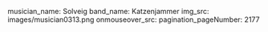 musician_name: Solveig
band_name: Katzenjammer
img_src: images/musician0313.png
onmouseover_src: 
pagination_pageNumber: 2177